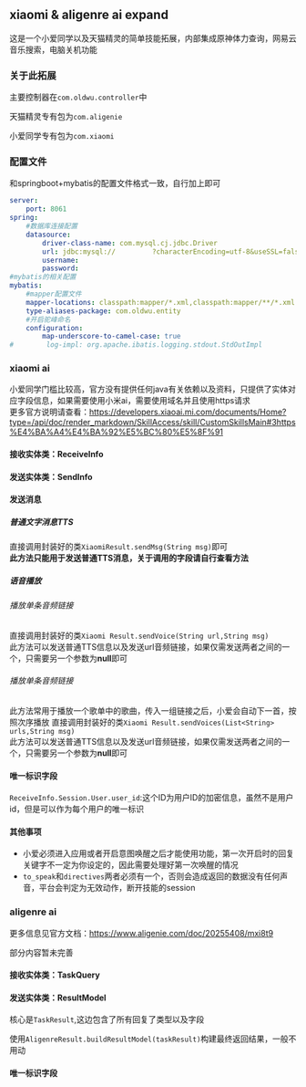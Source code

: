 ## xiaomi & aligenre ai expand
这是一个小爱同学以及天猫精灵的简单技能拓展，内部集成原神体力查询，网易云音乐搜索，电脑关机功能

### 关于此拓展
主要控制器在`com.oldwu.controller`中

天猫精灵专有包为`com.aligenie`

小爱同学专有包为`com.xiaomi`

### 配置文件
和springboot+mybatis的配置文件格式一致，自行加上即可
```yaml
server:
    port: 8061
spring:
    #数据库连接配置
    datasource:
        driver-class-name: com.mysql.cj.jdbc.Driver
        url: jdbc:mysql://         ?characterEncoding=utf-8&useSSL=false
        username: 
        password: 
#mybatis的相关配置
mybatis:
    #mapper配置文件
    mapper-locations: classpath:mapper/*.xml,classpath:mapper/**/*.xml
    type-aliases-package: com.oldwu.entity
    #开启驼峰命名
    configuration:
        map-underscore-to-camel-case: true
#        log-impl: org.apache.ibatis.logging.stdout.StdOutImpl
```


### xiaomi ai
小爱同学门槛比较高，官方没有提供任何java有关依赖以及资料，只提供了实体对应字段信息，如果需要使用小米ai，需要使用域名并且使用https请求
<br>更多官方说明请查看：https://developers.xiaoai.mi.com/documents/Home?type=/api/doc/render_markdown/SkillAccess/skill/CustomSkillsMain#3https%E4%BA%A4%E4%BA%92%E5%BC%80%E5%8F%91

#### 接收实体类：ReceiveInfo


#### 发送实体类：SendInfo

#### 发送消息
##### 普通文字消息TTS
直接调用封装好的类`XiaomiResult.sendMsg(String msg)`即可<br>**此方法只能用于发送普通TTS消息，关于调用的字段请自行查看方法**

##### 语音播放
###### 播放单条音频链接
直接调用封装好的类`Xiaomi Result.sendVoice(String url,String msg)`<br>
此方法可以发送普通TTS信息以及发送url音频链接，如果仅需发送两者之间的一个，只需要另一个参数为**null**即可

###### 播放单条音频链接
此方法常用于播放一个歌单中的歌曲，传入一组链接之后，小爱会自动下一首，按照次序播放
直接调用封装好的类`Xiaomi Result.sendVoices(List<String> urls,String msg)`<br>
此方法可以发送普通TTS信息以及发送url音频链接，如果仅需发送两者之间的一个，只需要另一个参数为**null**即可


#### 唯一标识字段
`ReceiveInfo.Session.User.user_id`:这个ID为用户ID的加密信息，虽然不是用户id，但是可以作为每个用户的唯一标识

#### 其他事项
* 小爱必须进入应用或者开启意图唤醒之后才能使用功能，第一次开启时的回复关键字不一定为你设定的，因此需要处理好第一次唤醒的情况
* `to_speak`和`directives`两者必须有一个，否则会造成返回的数据没有任何声音，平台会判定为无效动作，断开技能的session

### aligenre ai
更多信息见官方文档：https://www.aligenie.com/doc/20255408/mxi8t9

部分内容暂未完善

#### 接收实体类：TaskQuery


#### 发送实体类：ResultModel<TaskResult>
核心是`TaskResult`,这边包含了所有回复了类型以及字段

使用`AligenreResult.buildResultModel(taskResult)`构建最终返回结果，一般不用动

#### 唯一标识字段

